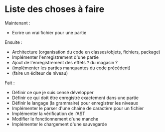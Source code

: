 # Liste des choses à faire

Maintenant :

* Ecrire un vrai fichier pour une partie

Ensuite :

* Architecture (organisation du code en classes/objets, fichiers, package)
* Implémenter l'enregistrement d'une partie
* Ajout de l'enregistrement des effets ? du magasin ?
* (implémenter les parties manquantes du code précédent)
* (faire un éditeur de niveau)

Fait :

* Définir ce que je suis censé développer
* Définir ce qui doit être enregistré exactement dans une partie
* Définir le langage (la grammaire) pour enregistrer les niveaux
* Implémenter le parser d'une chaine de caractère pour un fichier
* Implémenter la vérification de l'AST
* Modifier le fonctionnement d'une manche
* Implémenter le chargement d'une sauvegarde
